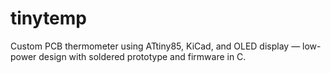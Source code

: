 # tinytemp
Custom PCB thermometer using ATtiny85, KiCad, and OLED display — low-power design with soldered prototype and firmware in C.
